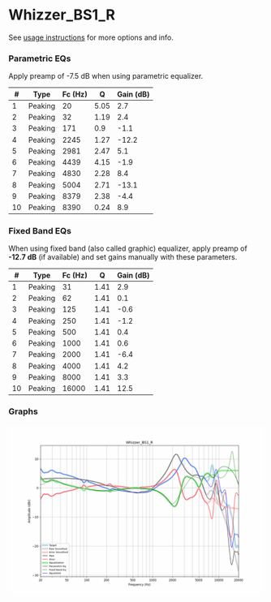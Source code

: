 # Whizzer_BS1_R
See [usage instructions](https://github.com/jaakkopasanen/AutoEq#usage) for more options and info.

### Parametric EQs
Apply preamp of -7.5 dB when using parametric equalizer.

|   # | Type    |   Fc (Hz) |    Q |   Gain (dB) |
|-----|---------|-----------|------|-------------|
|   1 | Peaking |        20 | 5.05 |         2.7 |
|   2 | Peaking |        32 | 1.19 |         2.4 |
|   3 | Peaking |       171 | 0.9  |        -1.1 |
|   4 | Peaking |      2245 | 1.27 |       -12.2 |
|   5 | Peaking |      2981 | 2.47 |         5.1 |
|   6 | Peaking |      4439 | 4.15 |        -1.9 |
|   7 | Peaking |      4830 | 2.28 |         8.4 |
|   8 | Peaking |      5004 | 2.71 |       -13.1 |
|   9 | Peaking |      8379 | 2.38 |        -4.4 |
|  10 | Peaking |      8390 | 0.24 |         8.9 |

### Fixed Band EQs
When using fixed band (also called graphic) equalizer, apply preamp of **-12.7 dB** (if available) and set gains manually with these parameters.

|   # | Type    |   Fc (Hz) |    Q |   Gain (dB) |
|-----|---------|-----------|------|-------------|
|   1 | Peaking |        31 | 1.41 |         2.9 |
|   2 | Peaking |        62 | 1.41 |         0.1 |
|   3 | Peaking |       125 | 1.41 |        -0.6 |
|   4 | Peaking |       250 | 1.41 |        -1.2 |
|   5 | Peaking |       500 | 1.41 |         0.4 |
|   6 | Peaking |      1000 | 1.41 |         0.6 |
|   7 | Peaking |      2000 | 1.41 |        -6.4 |
|   8 | Peaking |      4000 | 1.41 |         4.2 |
|   9 | Peaking |      8000 | 1.41 |         3.3 |
|  10 | Peaking |     16000 | 1.41 |        12.5 |

### Graphs
![](./Whizzer_BS1_R.png)

